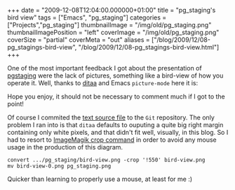 +++
date = "2009-12-08T12:04:00.000000+01:00"
title = "pg_staging's bird view"
tags = ["Emacs", "pg_staging"]
categories = ["Projects","pg_staging"]
thumbnailImage = "/img/old/pg_staging.png"
thumbnailImagePosition = "left"
coverImage = "/img/old/pg_staging.png"
coverSize = "partial"
coverMeta = "out"
aliases = ["/blog/2009/12/08-pg_stagings-bird-view",
           "/blog/2009/12/08-pg_stagings-bird-view.html"]
+++

One of the most important feedback I got about the presentation of 
[pgstaging](pgstaging.html)
were the lack of pictures, something like a bird-view of how you operate
it. Well, thanks to 
[ditaa](http://ditaa.sourceforge.net/) and Emacs 
`picture-mode` here it is:

Hope you enjoy, it should not be necessary to comment much if I got to the
point!

Of course I commited the 
[text source file](http://github.com/dimitri/pg_staging/blob/master/bird-view.txt) to the 
`Git` repository. The only
problem I ran into is that 
`ditaa` defaults to ouputing a quite big right
margin containing only white pixels, and that didn't fit well, visually, in
this blog. So I had to resort to 
[ImageMagik crop command](http://www.imagemagick.org/script/command-line-options.php#crop) in order to avoid
any mouse usage in the production of this diagram.

~~~
convert .../pg_staging/bird-view.png -crop '!550' bird-view.png
mv bird-view-0.png pg_staging.png
~~~


Quicker than learning to properly use a mouse, at least for me :)
